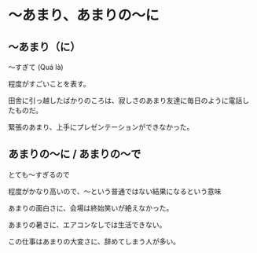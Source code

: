 # 〜あまり、あまりの〜に

## 〜あまり（に）

〜すぎて (Quá là)

程度がすごいことを表す。

田舎に引っ越したばかりのころは、寂しさのあまり友達に毎日のように電話したものだ。

緊張のあまり、上手にプレゼンテーションができなかった。


## あまりの〜に / あまりの〜で

とても〜すぎるので

程度がかなり高いので、〜という普通ではない結果になるという意味

あまりの面白さに、会場は終始笑いが絶えなかった。

あまりの暑さに、エアコンなしでは生活できない。

この仕事はあまりの大変さに、辞めてしまう人が多い。


